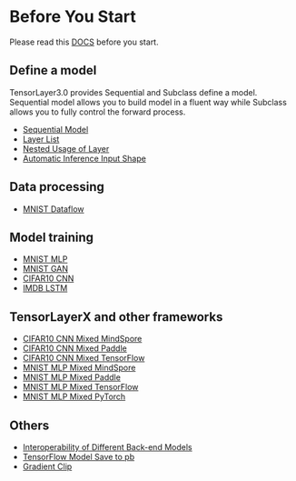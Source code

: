 # Before You Start

Please read this [DOCS](https://tensorlayerx.readthedocs.io/en/latest/user/get_start_model.html) before you start.

## Define a model
TensorLayer3.0 provides Sequential and Subclass define a model. Sequential model allows you to build model in a fluent way while Subclass allows you to fully control the forward process.
- [Sequential Model](https://github.com/tensorlayer/TensorLayerX/blob/main/examples/basic_tutorials/mnist_SequentialLayer.py)
- [Layer List](https://github.com/tensorlayer/TensorLayerX/blob/main/examples/basic_tutorials/tutorial_LayerList.py)
- [Nested Usage of Layer](https://github.com/tensorlayer/TensorLayerX/blob/main/examples/basic_tutorials/nested_usage_of_layer.py) 
- [Automatic Inference Input Shape](https://github.com/tensorlayer/TensorLayerX/blob/main/examples/basic_tutorials/automatic_inference_input_shape.py)

## Data processing
- [MNIST Dataflow](https://github.com/tensorlayer/TensorLayerX/blob/main/examples/basic_tutorials/mnist_dataflow.py)

## Model training
- [MNIST MLP](https://github.com/tensorlayer/TensorLayerX/blob/main/examples/basic_tutorials/mnist_mlp.py)
- [MNIST GAN](https://github.com/tensorlayer/TensorLayerX/blob/main/examples/basic_tutorials/mnist_gan.py)
- [CIFAR10 CNN](https://github.com/tensorlayer/TensorLayerX/blob/main/examples/basic_tutorials/cifar10_cnn.py)
- [IMDB LSTM](https://github.com/tensorlayer/TensorLayerX/blob/main/examples/basic_tutorials/imdb_LSTM_simple.py)

## TensorLayerX and other frameworks
- [CIFAR10 CNN Mixed MindSpore](https://github.com/tensorlayer/TensorLayerX/blob/main/examples/basic_tutorials/cifar10_cnn_mixed_mindspore.py)
- [CIFAR10 CNN Mixed Paddle](https://github.com/tensorlayer/TensorLayerX/blob/main/examples/basic_tutorials/cifar10_cnn_mixed_paddle.py)
- [CIFAR10 CNN Mixed TensorFlow](https://github.com/tensorlayer/TensorLayerX/blob/main/examples/basic_tutorials/cifar10_cnn_mixed_tensorflow.py)
- [MNIST MLP Mixed MindSpore](https://github.com/tensorlayer/TensorLayerX/blob/main/examples/basic_tutorials/mnist_mlp_mixed_mindspore.py)
- [MNIST MLP Mixed Paddle](https://github.com/tensorlayer/TensorLayerX/blob/main/examples/basic_tutorials/mnist_mlp_mixed_paddle.py)
- [MNIST MLP Mixed TensorFlow](https://github.com/tensorlayer/TensorLayerX/blob/main/examples/basic_tutorials/mnist_mlp_mixed_tensorflow.py)
- [MNIST MLP Mixed PyTorch](https://github.com/tensorlayer/TensorLayerX/blob/main/examples/basic_tutorials/mnist_mlp_mixed_torch.py)

## Others
- [Interoperability of Different Back-end Models](https://github.com/tensorlayer/TensorLayerX/blob/main/examples/basic_tutorials/tutorial_tensorlayer_model_load.py)
- [TensorFlow Model Save to pb](https://github.com/tensorlayer/TensorLayerX/blob/main/examples/basic_tutorials/tensorflow_model_save_to_pb.py)
- [Gradient Clip](https://github.com/tensorlayer/TensorLayerX/blob/main/examples/basic_tutorials/gradient_clip_mixed_tensorflow.py)